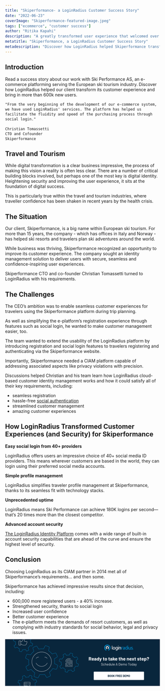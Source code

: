 ```yaml
---
title: "Skiperformance- a LoginRadius Customer Success Story"
date: "2022-06-23"
coverImage: "Skiperformance-featured-image.jpeg"
tags: ["ecommerce", "customer success"]
author: "Ritika Kapahi"
description: "A greatly transformed user experience that welcomed over 600,000 new customers for Skiperformance."
metatitle: "Skiperformance, a LoginRadius Customer Success Story"
metadescription: "Discover how LoginRadius helped Skiperformance transform its customer experience and bring in more than 600k new users. Read the customer success story."
---
```


## Introduction

Read a success story about our work with Ski Performance AS, an e-commerce platforming serving the European ski tourism industry. Discover how LoginRadius helped our client transform its customer experience and bring in more than 600k new users.  


```
"From the very beginning of the development of our e-commerce system, we have used LoginRadius' services. The platform has helped us facilitate the fluidity and speed of the purchasing process through social login." 

Christian Tomassetti
CTO and Cofounder 
Skiperformance
```



## Travel and Tourism

While digital transformation is a clear business impressive, the process of making this vision a reality is often less clear. There are a number of critical building blocks involved, but perhaps one of the most key is digital identity. Heightening security and improving the user experience, it sits at the foundation of digital success. 

This is particularly true within the travel and tourism industries, where traveller confidence has been shaken in recent years by the health crisis.   


## The Situation

Our client, Skiperformance, is a big name within European ski tourism. For more than 15 years, the company - which has offices in Italy and Norway - has helped ski resorts and travelers plan ski adventures around the world. 

While business was thriving, Skiperformance recognized an opportunity to improve its customer experience. The company sought an identity management solution to deliver users with secure, seamless and confidence-inspiring user experiences. 

Skiperformance CTO and co-founder Christian Tomassetti turned to LoginRadius with his requirements. 


## The Challenges

The CEO’s  ambition was to enable seamless customer experiences for travelers using the Skiperformance platform during trip planning. 

As well as simplifying the e-platform’s registration experience through features such as social login, he wanted to make customer management easier, too. 

The team wanted to extend the usability of the LoginRadius platform by introducing registration and social login features to travelers registering and authenticating via the Skiperformance website. 

Importantly, Skiperformance needed a CIAM platform capable of addressing associated aspects like privacy violations with precision.

 

Discussions helped Christian and his team learn how LoginRadius cloud-based customer identity management  works and how it could satisfy all of their key requirements, including:  



* seamless registration
* hassle-free [social authentication](https://www.loginradius.com/social-login/)
* streamlined customer management
* amazing customer experiences


## How LoginRadius Transformed Customer Experiences (and Security) for Skiperformance

**Easy social login from 40+ providers**

LoginRadius offers users an impressive choice of 40+ social media ID providers. This means wherever customers are based in the world, they can login using their preferred social media accounts. 

**Simple profile management** 

LoginRadius simplifies traveler profile management  at Skiperformance, thanks to its seamless fit with technology stacks.

**Unprecedented uptime**

LoginRadius means Ski Performance can achieve 180K logins per second—that’s 20 times more than the closest competitor.  

**Advanced account security**

[The LoginRadius Identity Platform](https://www.loginradius.com/) comes with a wide range of built-in account security capabilities that are ahead of the curve and ensure the highest level of security.


## Conclusion

Choosing LoginRadius as its CIAM partner in 2014 met all of Skiperformance’s requirements… and then some. 

Skiperformance has achieved impressive results since that decision, including: 



* 600,000 more registered users - a 40% increase.
* Strengthened security, thanks to social login
* Increased user confidence
* Better customer experience 
* The e-platform meets the demands of resort customers, as well as complying with industry standards for social behavior, legal and privacy issues.

[![book-a-demo-loginradius](../../assets/book-a-demo-loginradius.png)](https://www.loginradius.com/book-a-demo/)
